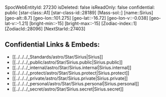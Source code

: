 ﻿---
location: [-16.72,-101.275,8.7]
type: Star
tags:
- astro/Star

---
SpocWebEntityId: 27230
isDeleted: false
isReadOnly: false
confidential: public
[star-class::A1]
[star-class-id::28189]
[Mass-sol::]
[name::Sirius]
[geo-alt::8.7]
[geo-lon::101.275]
[geo-lat::-16.72]
[geo-lon-v::-0.038]
[geo-lat-v::-1.21]
[bright-min::-15]
[bright-max::-15]
[Zodiac-index::1]
[ZodiacId::28096]
[NextStarId::27403]



## Confidential Links & Embeds: 
- [[../../../_Standards/astro/Star/Sirius|Sirius]] 
- [[../../../_public/astro/Star/Sirius.public|Sirius.public]] 
- [[../../../_internal/astro/Star/Sirius.internal|Sirius.internal]] 
- [[../../../_protect/astro/Star/Sirius.protect|Sirius.protect]] 
- [[../../../_private/astro/Star/Sirius.private|Sirius.private]] 
- [[../../../_personal/astro/Star/Sirius.personal|Sirius.personal]] 
- [[../../../_secret/astro/Star/Sirius.secret|Sirius.secret]] 
